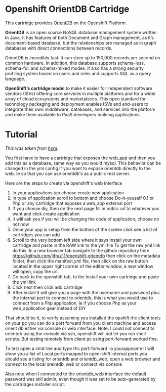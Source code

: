 # Openshift OrientDB Cartridge
This cartridge provides [OrientDB](http://www.orientechnologies.com/orientdb/) on the Openshift Platform.

**OrientDB** is an open source NoSQL database management system written in Java. It has features of both Document and Graph management, as it’s document-based database, but the relationships are managed as in graph databases with direct connections between records. 

OrientDB is incredibly fast: it can store up to 150,000 records per second on common hardware. In addition, this database supports schema-less, schema-full and schema-mixed modes. It also has a strong security profiling system based on users and roles and supports SQL as a query language. 

**OpenShift’s cartridge model** to make it easier for independent software vendors (ISVs) offering core services in multiple platforms and for a wider array of cloud ecosystems and marketplaces. This open standard for technology packaging and deployment enables ISVs and end-users to integrate their own middleware, databases, and services into the platform and make them available to PaaS developers building applications.

# Tutorial 
_This was taken from [here](https://www.mail-archive.com/orient-database@googlegroups.com/msg07051.html)._

You first have to have a cartridge that exposes the web_app and then you 
add this as a database, same way as you would mysql.  This behavior can be 
changed in the yml config if you want to expose orientdb directly to the 
web.  Ie so that you can use orientdb's as a public rest server.

Here are the steps to create via openshift's web interface

1. In your applications tab choose create new application
2. In type of application scroll to bottom and choose Do-it-youself 0.1 or 
Php or any cartridge that exposes a web_app external port
3.  If you choose diy, then on the next page fill in public url to whatever 
you want and click create application
4. It will ask you if you will be changing the code of application, choose 
no not now
5. Once your app is setup from the bottom of the screen click see a list of 
cartridges you can add 
6. Scroll to the very bottom left side where it says Install your own 
cartridge and paste in the RAW link to the yml file
  To get the raw yml link do this: In a new browser tab navigate to the 
github repository here <https://github.com/jjfraz11/openshift-orientdb> then 
click on the metadata folder, then click the manifest.yml file, then click 
on the raw button located in the upper right corner of the editor window, a 
new window will open, copy the url.
7. Go back to the openshift tab, to the Install your own cartridge and 
paste the yml link
8. Click next then click add cartridge
9. After install it will give you a page with the username and password plus 
the internal port to connect to orientdb, this is what you would use to 
connect from a Php application, ie if you choose Php as your 
web_application gear instead of DIY

That should be it, to verify assuming you installed the opshift rhc client 
tools on your pc you can do a port forward from you client machine and 
access orient db either via console or web interface.  Note:  I could not 
connect to orientdb using the console via ssh, openshift will not let you 
run shell scripts.  But testing remotely from client pc using port-forward 
worked fine.

To test open a cmd line and type rhc port-forward -a yourappname
It will show you a list of Local ports mapped to open-shift internal ports
you should see a listing for orientdb and orientdb_web, open a web browser 
and connect to the local oreintdb_web or connect via console

Also note when I connected to the orientdb_web interface the default 
password was still admin, even though it was set to be auto-generated by 
the cartridges installer script.
